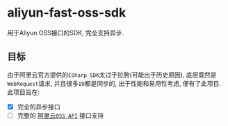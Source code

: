 # aliyun-fast-oss-sdk
用于Aliyun OSS接口的SDK, 完全支持异步.

## 目标
由于阿里云官方提供的`CSharp SDK`太过于拉胯(可能出于历史原因), 底层竟然是`WebRequest`请求, 并且很多`IO`都是同步的, 出于性能和易用性考虑, 便有了此项目. 此项目旨在:

- [x] 完全的异步接口
- [ ] 完整的 [阿里云`OSS API`](https://help.aliyun.com/document_detail/31948.html) 接口支持
